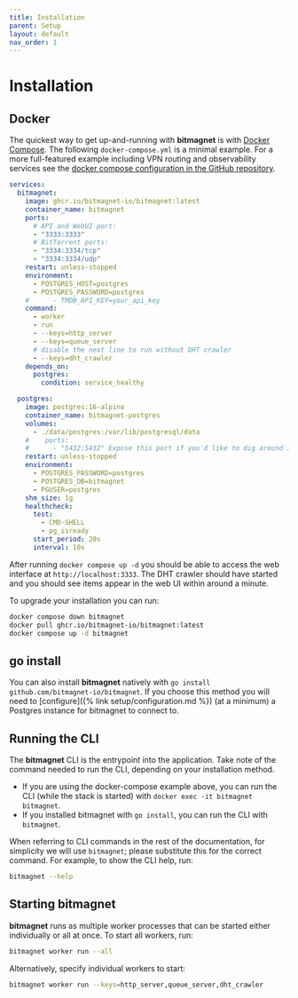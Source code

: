 ```yaml
---
title: Installation
parent: Setup
layout: default
nav_order: 1
---
```


# Installation

## Docker

The quickest way to get up-and-running with **bitmagnet** is with [Docker Compose](https://docs.docker.com/compose/). The following `docker-compose.yml` is a minimal example. For a more full-featured example including VPN routing and observability services see the [docker compose configuration in the GitHub repository](https://github.com/bitmagnet-io/bitmagnet/blob/main/docker-compose.yml).

```yml
services:
  bitmagnet:
    image: ghcr.io/bitmagnet-io/bitmagnet:latest
    container_name: bitmagnet
    ports:
      # API and WebUI port:
      - "3333:3333"
      # BitTorrent ports:
      - "3334:3334/tcp"
      - "3334:3334/udp"
    restart: unless-stopped
    environment:
      - POSTGRES_HOST=postgres
      - POSTGRES_PASSWORD=postgres
    #      - TMDB_API_KEY=your_api_key
    command:
      - worker
      - run
      - --keys=http_server
      - --keys=queue_server
      # disable the next line to run without DHT crawler
      - --keys=dht_crawler
    depends_on:
      postgres:
        condition: service_healthy

  postgres:
    image: postgres:16-alpine
    container_name: bitmagnet-postgres
    volumes:
      - ./data/postgres:/var/lib/postgresql/data
    #    ports:
    #      - "5432:5432" Expose this port if you'd like to dig around in the database
    restart: unless-stopped
    environment:
      - POSTGRES_PASSWORD=postgres
      - POSTGRES_DB=bitmagnet
      - PGUSER=postgres
    shm_size: 1g
    healthcheck:
      test:
        - CMD-SHELL
        - pg_isready
      start_period: 20s
      interval: 10s
```

After running `docker compose up -d` you should be able to access the web interface at `http://localhost:3333`. The DHT crawler should have started and you should see items appear in the web UI within around a minute.

To upgrade your installation you can run:

```sh
docker compose down bitmagnet
docker pull ghcr.io/bitmagnet-io/bitmagnet:latest
docker compose up -d bitmagnet
```

## go install

You can also install **bitmagnet** natively with `go install github.com/bitmagnet-io/bitmagnet`. If you choose this method you will need to [configure]({% link setup/configuration.md %}) (at a minimum) a Postgres instance for bitmagnet to connect to.

## Running the CLI

The **bitmagnet** CLI is the entrypoint into the application. Take note of the command needed to run the CLI, depending on your installation method.

- If you are using the docker-compose example above, you can run the CLI (while the stack is started) with `docker exec -it bitmagnet bitmagnet`.
- If you installed bitmagnet with `go install`, you can run the CLI with `bitmagnet`.

When referring to CLI commands in the rest of the documentation, for simplicity we will use `bitmagnet`; please substitute this for the correct command. For example, to show the CLI help, run:

```sh
bitmagnet --help
```

## Starting **bitmagnet**

**bitmagnet** runs as multiple worker processes that can be started either individually or all at once. To start all workers, run:

```sh
bitmagnet worker run --all
```

Alternatively, specify individual workers to start:

```sh
bitmagnet worker run --keys=http_server,queue_server,dht_crawler
```
